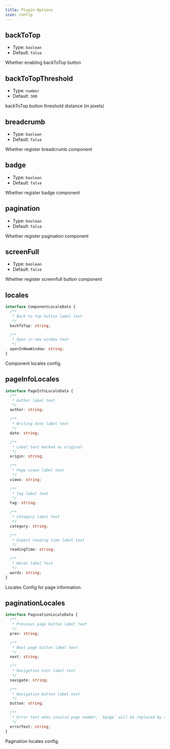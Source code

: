 ```yaml
---
title: Plugin Options
icon: config
---
```


## backToTop

- Type: `boolean`
- Default: `false`

Whether enabling backToTop button

## backToTopThreshold

- Type: `number`
- Default: `300`

backToTop button threshold distance (in pixels)

## breadcrumb

- Type: `boolean`
- Default: `false`

Whether register breadcrumb component

## badge

- Type: `boolean`
- Default: `false`

Whether register badge component

## pagination

- Type: `boolean`
- Default: `false`

Whether register pagination component

## screenFull

- Type: `boolean`
- Default: `false`

Whether register scrennfull button component

## locales

```ts
interface ComponentLocaleData {
  /**
   * Back to top button label text
   */
  backToTop: string;

  /**
   * Open in new window text
   */
  openInNewWindow: string;
}
```

Component locales config.

## pageInfoLocales

```ts
interface PageInfoLocaleData {
  /**
   * Author label text
   */
  author: string;

  /**
   * Writing date label text
   */
  date: string;

  /**
   * Label text marked as original
   */
  origin: string;

  /**
   * Page views label text
   */
  views: string;

  /**
   * Tag label text
   */
  tag: string;

  /**
   * Category label text
   */
  category: string;

  /**
   * Expect reading time label text
   */
  readingTime: string;

  /**
   * Words label Text
   */
  words: string;
}
```

Locales Config for page information.

## paginationLocales

```ts
interface PaginationLocaleData {
  /**
   * Previous page button label text
   */
  prev: string;

  /**
   * Next page button label text
   */
  next: string;

  /**
   * Navigation hint label text
   */
  navigate: string;

  /**
   * Navigation button label text
   */
  button: string;

  /**
   * Error text when invalid page number, `$page` will be replaced by total page number automatically
   */
  errorText: string;
}
```

Pagination locales config.
